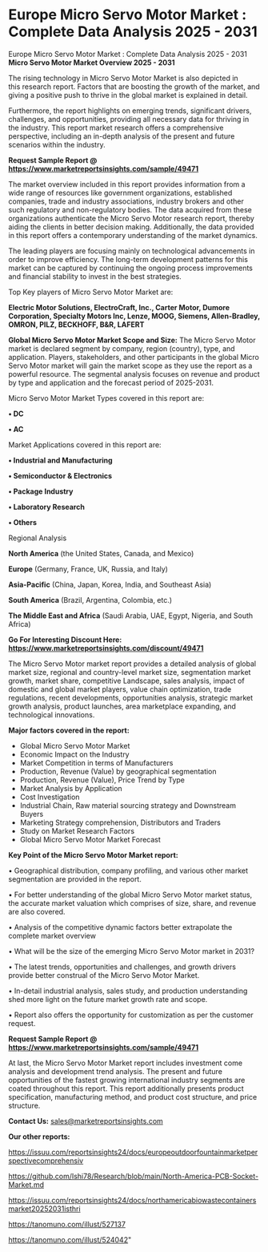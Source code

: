 # Europe Micro Servo Motor Market : Complete Data Analysis 2025 - 2031
Europe Micro Servo Motor Market : Complete Data Analysis 2025 - 2031
<Strong> Micro Servo Motor Market Overview 2025 - 2031</strong>

The rising technology in Micro Servo Motor Market is also depicted in this research report. Factors that are boosting the growth of the market, and giving a positive push to thrive in the global market is explained in detail.

Furthermore, the report highlights on emerging trends, significant drivers, challenges, and opportunities, providing all necessary data for thriving in the industry. This report market research offers a comprehensive perspective, including an in-depth analysis of the present and future scenarios within the industry.

<strong>Request Sample Report @ <a href=https://www.marketreportsinsights.com/sample/49471>https://www.marketreportsinsights.com/sample/49471</a></strong>

The market overview included in this report provides information from a wide range of resources like government organizations, established companies, trade and industry associations, industry brokers and other such regulatory and non-regulatory bodies. The data acquired from these organizations authenticate the Micro Servo Motor research report, thereby aiding the clients in better decision making. Additionally, the data provided in this report offers a contemporary understanding of the market dynamics.

The leading players are focusing mainly on technological advancements in order to improve efficiency. The long-term development patterns for this market can be captured by continuing the ongoing process improvements and financial stability to invest in the best strategies.

Top Key players of Micro Servo Motor Market are:

<strong>Electric Motor Solutions, ElectroCraft, Inc., Carter Motor, Dumore Corporation, Specialty Motors Inc, Lenze, MOOG, Siemens, Allen-Bradley, OMRON, PILZ, BECKHOFF, B&R, LAFERT</strong>

<strong><b>Global Micro Servo Motor Market Scope and Size:</b></strong>
The Micro Servo Motor market is declared segment by company, region (country), type, and application. Players, stakeholders, and other participants in the global Micro Servo Motor market will gain the market scope as they use the report as a powerful resource. The segmental analysis focuses on revenue and product by type and application and the forecast period of 2025-2031.

Micro Servo Motor Market Types covered in this report are:

<strong>•  DC

•  AC</strong>

Market Applications covered in this report are:

<strong>•  Industrial and Manufacturing

•  Semiconductor & Electronics

•  Package Industry

•  Laboratory Research

•  Others</strong> 

Regional Analysis

<strong>North America</strong> (the United States, Canada, and Mexico)

<strong>Europe</strong> (Germany, France, UK, Russia, and Italy)

<strong>Asia-Pacific</strong> (China, Japan, Korea, India, and Southeast Asia)

<strong>South America</strong> (Brazil, Argentina, Colombia, etc.)

<strong>The Middle East and Africa</strong> (Saudi Arabia, UAE, Egypt, Nigeria, and South Africa)

<strong>Go For Interesting Discount Here: <a href=https://www.marketreportsinsights.com/discount/49471>https://www.marketreportsinsights.com/discount/49471</a></strong>

The Micro Servo Motor market report provides a detailed analysis of global market size, regional and country-level market size, segmentation market growth, market share, competitive Landscape, sales analysis, impact of domestic and global market players, value chain optimization, trade regulations, recent developments, opportunities analysis, strategic market growth analysis, product launches, area marketplace expanding, and technological innovations.

<strong><b>Major factors covered in the report:</b></strong>
<ul>
  <li>Global Micro Servo Motor Market </li>
  <li>Economic Impact on the Industry</li>
  <li>Market Competition in terms of Manufacturers</li>
  <li>Production, Revenue (Value) by geographical segmentation</li>
  <li>Production, Revenue (Value), Price Trend by Type</li>
  <li>Market Analysis by Application</li>
  <li>Cost Investigation</li>
  <li>Industrial Chain, Raw material sourcing strategy and Downstream Buyers</li>
  <li>Marketing Strategy comprehension, Distributors and Traders</li>
  <li>Study on Market Research Factors</li>
  <li>Global Micro Servo Motor Market Forecast</li>
</ul>

<strong><b>Key Point of the Micro Servo Motor Market report:</b></strong>

• Geographical distribution, company profiling, and various other market segmentation are provided in the report.

• For better understanding of the global Micro Servo Motor market status, the accurate market valuation which comprises of size, share, and revenue are also covered.

• Analysis of the competitive dynamic factors better extrapolate the complete market overview

• What will be the size of the emerging Micro Servo Motor market in 2031?

• The latest trends, opportunities and challenges, and growth drivers provide better construal of the Micro Servo Motor Market.

• In-detail industrial analysis, sales study, and production understanding shed more light on the future market growth rate and scope.

• Report also offers the opportunity for customization as per the customer request.

<strong>Request Sample Report @ <a href=https://www.marketreportsinsights.com/sample/49471>https://www.marketreportsinsights.com/sample/49471</a></strong>

At last, the Micro Servo Motor Market report includes investment come analysis and development trend analysis. The present and future opportunities of the fastest growing international industry segments are coated throughout this report. This report additionally presents product specification, manufacturing method, and product cost structure, and price structure.

<strong>Contact Us:</strong>
sales@marketreportsinsights.com

<strong>Our other reports:</strong>

<a href=https://issuu.com/reportsinsights24/docs/europeoutdoorfountainmarketperspectivecomprehensiv>https://issuu.com/reportsinsights24/docs/europeoutdoorfountainmarketperspectivecomprehensiv</a>

<a href=https://github.com/Ishi78/Research/blob/main/North-America-PCB-Socket-Market.md>https://github.com/Ishi78/Research/blob/main/North-America-PCB-Socket-Market.md</a>

<a href=https://issuu.com/reportsinsights24/docs/northamericabiowastecontainersmarket20252031isthri>https://issuu.com/reportsinsights24/docs/northamericabiowastecontainersmarket20252031isthri</a>

<a href=https://tanomuno.com/illust/527137>https://tanomuno.com/illust/527137</a>

<a href=https://tanomuno.com/illust/524042>https://tanomuno.com/illust/524042</a>"
